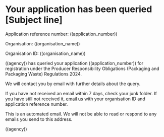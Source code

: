  
# Your application has been queried [Subject line]


Application reference number: ((application_number))

Organisation: ((organisation_name))

Organisation ID: ((organisation_name))

((agency)) has queried your application ((application_number)) for registration under the Producer Responsibility Obligations (Packaging and Packaging Waste) Regulations 2024.
 
We will contact you by email with further details about the query.

If you have not received an email within 7 days, check your junk folder. If you have still not received it, [email us](mailto:((agency_email)) ) with your organisation ID and application reference number.

This is an automated email. We will not be able to read or respond to any emails you send to this address.

((agency))